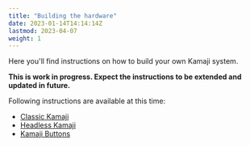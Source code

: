 ```yaml
---
title: "Building the hardware"
date: 2023-01-14T14:14:14Z
lastmod: 2023-04-07
weight: 1
---
```


Here you'll find instructions on how to build your own Kamaji system.

__This is work in progress. Expect the instructions to be extended and updated in future.__

Following instructions are available at this time:
 * [Classic Kamaji](classic)
 * [Headless Kamaji](headless)
 * [Kamaji Buttons](buttons)
